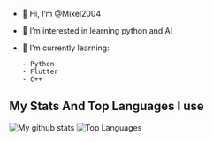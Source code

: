 - 👋 Hi, I’m @Mixel2004
- 👀 I’m interested in learning python and AI
- 🌱 I’m currently learning:

      - Python
      - Flutter
      - C++
## My Stats And Top Languages I use
![My github stats](https://github-readme-stats.vercel.app/api?username=mixel2004&show_icons=true&theme=merko) ![Top Languages](https://github-readme-stats.vercel.app/api/top-langs/?username=mixel2004&layout=compact&theme=merko)



<!---
Mixel2004/Mixel2004 is a ✨ special ✨ repository because its `README.md` (this file) appears on your GitHub profile.
You can click the Preview link to take a look at your changes.
--->

